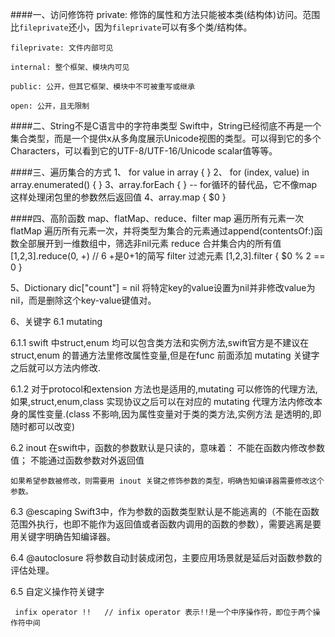 ####一、访问修饰符
    private: 修饰的属性和方法只能被本类(结构体)访问。范围比`fileprivate`还小，因为`fileprivate`可以有多个类/结构体。

    fileprivate: 文件内部可见

    internal: 整个框架、模块内可见

    public: 公开，但其它框架、模块中不可被重写或继承

    open: 公开，且无限制

####二、String不是C语言中的字符串类型
Swift中，String已经彻底不再是一个集合类型，而是一个提供x从多角度展示Unicode视图的类型。可以得到它的多个Characters，可以看到它的UTF-8/UTF-16/Unicode scalar值等等。

####三、遍历集合的方式
1、 for value in array { }
2、 for (index, value) in array.enumerated() { }
3、array.forEach { } -- for循环的替代品，它不像map这样处理闭包里的参数然后返回值
4、array.map { $0 }

####四、高阶函数 map、flatMap、reduce、filter
map 遍历所有元素一次
flatMap 遍历所有元素一次，并将类型为集合的元素通过append(contentsOf:)函数全部展开到一维数组中，筛选非nil元素
reduce 合并集合内的所有值   [1,2,3].reduce(0, +) // 6  +是$0+$1的简写
filter 过滤元素   [1,2,3].filter { $0 % 2 == 0 }

5、Dictionary
dic["count"] = nil  将特定key的value设置为nil并非修改value为nil，而是删除这个key-value键值对。

6、关键字
6.1 mutating 

 6.1.1 swift 中struct,enum 均可以包含类方法和实例方法,swift官方是不建议在struct,enum 的普通方法里修改属性变量,但是在func 前面添加 mutating 关键字之后就可以方法内修改.

 6.1.2 对于protocol和extension 方法也是适用的,mutating 可以修饰的代理方法,如果,struct,enum,class 实现协议之后可以在对应的 mutating 代理方法内修改本身的属性变量.(class 不影响,因为属性变量对于类的类方法,实例方法 是透明的,即随时都可以改变) 

6.2 inout
    在swift中，函数的参数默认是只读的，意味着：
    不能在函数内修改参数值；
    不能通过函数参数对外返回值
    
    如果希望参数被修改，则需要用 inout 关键之修饰参数的类型，明确告知编译器需要修改这个参数。

6.3 @escaping
Swift3中，作为参数的函数类型默认是不能逃离的（不能在函数范围外执行，也即不能作为返回值或者函数内调用的函数的参数），需要逃离是要用关键字明确告知编译器。

6.4 @autoclosure
将参数自动封装成闭包，主要应用场景就是延后对函数参数的评估处理。

6.5 自定义操作符关键字
    
     infix operator !!   // infix operator 表示!!是一个中序操作符，即位于两个操作符中间
